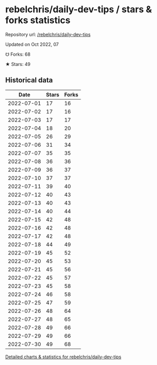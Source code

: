 # rebelchris/daily-dev-tips / stars & forks statistics

Repository url: [/rebelchris/daily-dev-tips](https://github.com/rebelchris/daily-dev-tips)

Updated on Oct 2022, 07

☋ Forks: 68

★ Stars: 49

## Historical data
| Date | Stars | Forks |
|------|-------|-------|
| 2022-07-01 | 17 | 16 | 
| 2022-07-02 | 17 | 16 | 
| 2022-07-03 | 17 | 17 | 
| 2022-07-04 | 18 | 20 | 
| 2022-07-05 | 26 | 29 | 
| 2022-07-06 | 31 | 34 | 
| 2022-07-07 | 35 | 35 | 
| 2022-07-08 | 36 | 36 | 
| 2022-07-09 | 36 | 37 | 
| 2022-07-10 | 37 | 37 | 
| 2022-07-11 | 39 | 40 | 
| 2022-07-12 | 40 | 43 | 
| 2022-07-13 | 40 | 43 | 
| 2022-07-14 | 40 | 44 | 
| 2022-07-15 | 42 | 48 | 
| 2022-07-16 | 42 | 48 | 
| 2022-07-17 | 42 | 48 | 
| 2022-07-18 | 44 | 49 | 
| 2022-07-19 | 45 | 52 | 
| 2022-07-20 | 45 | 53 | 
| 2022-07-21 | 45 | 56 | 
| 2022-07-22 | 45 | 57 | 
| 2022-07-23 | 45 | 58 | 
| 2022-07-24 | 46 | 58 | 
| 2022-07-25 | 47 | 59 | 
| 2022-07-26 | 48 | 64 | 
| 2022-07-27 | 48 | 65 | 
| 2022-07-28 | 49 | 66 | 
| 2022-07-29 | 49 | 66 | 
| 2022-07-30 | 49 | 68 | 


[Detailed charts & statistics for rebelchris/daily-dev-tips](https://reviewgithub.com/rep/rebelchris/daily-dev-tips)
